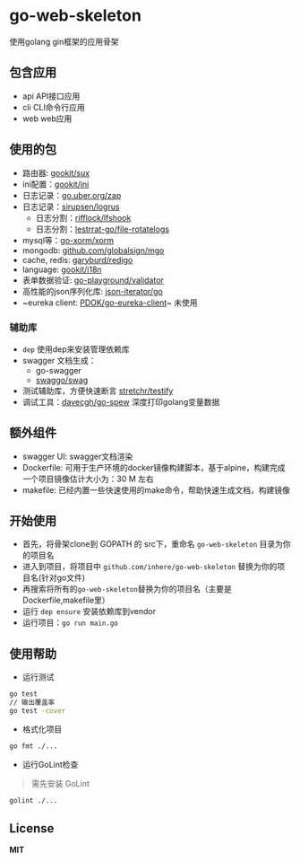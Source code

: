 # go-web-skeleton

使用golang gin框架的应用骨架

## 包含应用

- api API接口应用
- cli CLI命令行应用
- web web应用

## 使用的包

- 路由器: [gookit/sux](https://github.com/gookit/sux) 
- ini配置：[gookit/ini](https://github.com/gookit/ini)
- 日志记录：[go.uber.org/zap](https://github.com/uber-go/zap)
- 日志记录：[sirupsen/logrus](https://github.com/sirupsen/logrus)
  - 日志分割：[rifflock/lfshook](https://github.com/rifflock/lfshook)
  - 日志分割：[lestrrat-go/file-rotatelogs](https://github.com/lestrrat-go/file-rotatelogs)
- mysql等：[go-xorm/xorm](https://github.com/go-xorm/xorm)
- mongodb: [github.com/globalsign/mgo](https://github.com/globalsign/mgo)
- cache, redis: [garyburd/redigo](https://github.com/garyburd/redigo/redis)
- language: [gookit/i18n](https://github.com/gookit/i18n)
- 表单数据验证: [go-playground/validator](https://github.com/go-playground/validator)
- 高性能的json序列化库: [json-iterator/go](https://github.com/json-iterator/go) 
- ~eureka client: [PDOK/go-eureka-client](https://github.com/PDOK/go-eureka-client)~ 未使用

### 辅助库

- `dep` 使用dep来安装管理依赖库
- swagger 文档生成：
  - go-swagger 
  - [swaggo/swag](https://github.com/swaggo/swag)
- 测试辅助库，方便快速断言 [stretchr/testify](https://github.com/stretchr/testify)
- 调试工具：[davecgh/go-spew](https://github.com/davecgh/go-spew) 深度打印golang变量数据

## 额外组件

- swagger UI: swagger文档渲染
- Dockerfile: 可用于生产环境的docker镜像构建脚本，基于alpine，构建完成一个项目镜像估计大小为：30 M 左右
- makefile: 已经内置一些快速使用的make命令，帮助快速生成文档，构建镜像

## 开始使用

- 首先，将骨架clone到 GOPATH 的 src下，重命名 `go-web-skeleton` 目录为你的项目名
- 进入到项目，将项目中 `github.com/inhere/go-web-skeleton` 替换为你的项目名(针对go文件)
- 再搜索将所有的`go-web-skeleton`替换为你的项目名（主要是Dockerfile,makefile里）
- 运行 `dep ensure` 安装依赖库到vendor
- 运行项目：`go run main.go`

## 使用帮助

- 运行测试

```bash
go test
// 输出覆盖率
go test -cover
```

- 格式化项目

```bash
go fmt ./...
```

- 运行GoLint检查

> 需先安装 GoLint

```bash
golint ./...
```

## License

**MIT**
